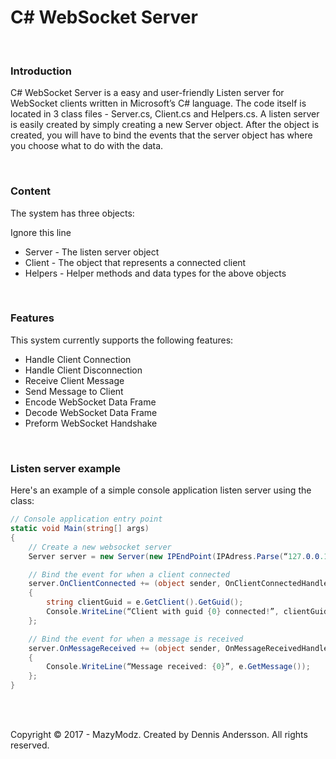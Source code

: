 <h1>C# WebSocket Server</h1><br>

<h3>Introduction</h3>
<p>C# WebSocket Server is a easy and user-friendly Listen server for WebSocket clients written in Microsoft’s C# language. 
The code itself is located in 3 class files - Server.cs, Client.cs and Helpers.cs. 
A listen server is easily created by simply creating a new Server object. After the object is created, 
you will have to bind the events that the server object has where you choose what to do with the data.</p><br>

<h3>Content</h3>
<p>The system has three objects:</p>
<p>Ignore this line</p>
<ul>
    <li>Server  - The listen server object</li>
    <li>Client  - The object that represents a connected client</li>
    <li>Helpers - Helper methods and data types for the above objects</li>    
</ul>
<br>
<h3>Features</h3>
<p>This system currently supports the following features:</p>
<ul>
<li>Handle Client Connection</li>
<li>Handle Client Disconnection</li>
<li>Receive Client Message</li>
<li>Send Message to Client</li>
<li>Encode WebSocket Data Frame</li>
<li>Decode WebSocket Data Frame</li>
<li>Preform WebSocket Handshake</li>
</ul>
<br>
<h3>Listen server example</h3>
<p>Here's an example of a simple console application listen server using the class:</p>

```c#
// Console application entry point
static void Main(string[] args) 
{
    // Create a new websocket server
    Server server = new Server(new IPEndPoint(IPAdress.Parse(“127.0.0.1”), 80));

    // Bind the event for when a client connected
    server.OnClientConnected += (object sender, OnClientConnectedHandler e) =>
    {
        string clientGuid = e.GetClient().GetGuid();
        Console.WriteLine(“Client with guid {0} connected!”, clientGuid);
    };

    // Bind the event for when a message is received
    server.OnMessageReceived += (object sender, OnMessageReceivedHandler e) =>
    {
        Console.WriteLine(“Message received: {0}”, e.GetMessage());
    };
}
```
<br>
<br>

<a>Copyright © 2017 - MazyModz. Created by Dennis Andersson. All rights reserved.</a>
